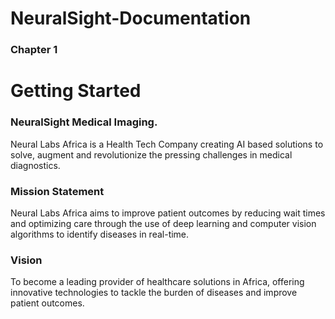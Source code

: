 # NeuralSight-Documentation

### Chapter 1

# Getting Started

### NeuralSight Medical Imaging.
Neural Labs Africa is a Health Tech Company creating AI based solutions to solve, augment and revolutionize the pressing challenges in medical diagnostics.

### Mission Statement
Neural Labs Africa aims to improve patient outcomes by reducing wait times and optimizing care through the use of deep learning and computer vision algorithms to identify diseases in real-time.

### Vision
To become a leading provider of healthcare solutions in Africa, offering innovative technologies to tackle the burden of diseases and improve patient outcomes.

